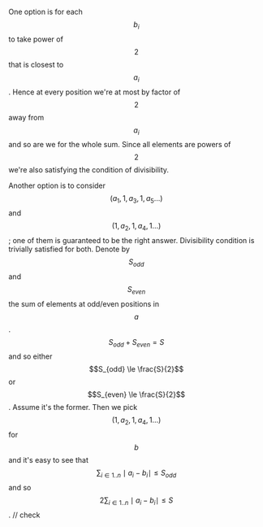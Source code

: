 One option is for each $$b_i$$ to take power of $$2$$ that is closest to $$a_i$$.  Hence at every position we're at most by factor of $$2$$ away from $$a_i$$ and so are we for the whole sum.  Since all elements are powers of $$2$$ we're also satisfying the condition of divisibility.

Another option is to consider $$(a_1, 1, a_3, 1, a_5 \ldots)$$ and $$(1, a_2, 1, a_4, 1 \ldots)$$; one of them is guaranteed to be the right answer.  Divisibility condition is trivially satisfied for both.  Denote by $$S_{odd}$$ and $$S_{even}$$ the sum of elements at odd/even positions in $$a$$.  $$S_{odd} + S_{even} = S$$ and so either $$S_{odd} \le \frac{S}{2}$$ or $$S_{even} \le \frac{S}{2}$$.  Assume it's the former.  Then we pick $$(1, a_2, 1, a_4, 1 \ldots)$$ for $$b$$ and it's easy to see that $$\sum_{i \in 1..n} \mid a_i - b_i \mid \le S_{odd}$$ and so $$2 \sum_{i \in 1..n} \mid a_i - b_i \mid \le S$$. // check
